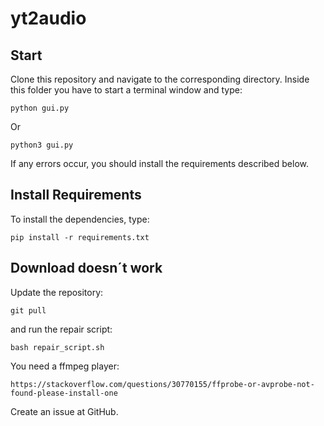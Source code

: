 # yt2audio

## Start

Clone this repository and navigate to the corresponding directory. Inside this folder you have to start a terminal window and type:

    python gui.py

Or

    python3 gui.py

If any errors occur, you should install the requirements described below.


## Install Requirements

To install the dependencies, type:

    pip install -r requirements.txt

## Download doesn´t work

Update the repository:

    git pull

and run the repair script:

    bash repair_script.sh

You need a ffmpeg player:

    https://stackoverflow.com/questions/30770155/ffprobe-or-avprobe-not-found-please-install-one

Create an issue at GitHub.